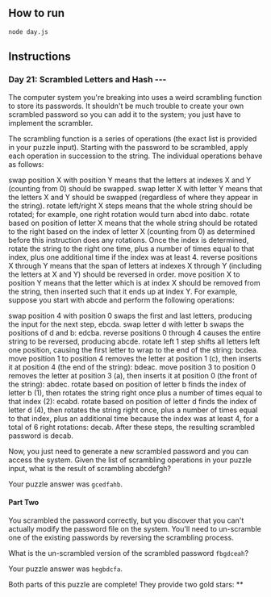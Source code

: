## How to run
```
node day.js
```

## Instructions
### Day 21: Scrambled Letters and Hash ---

The computer system you're breaking into uses a weird scrambling function to store its passwords. It shouldn't be much trouble to create your own scrambled password so you can add it to the system; you just have to implement the scrambler.

The scrambling function is a series of operations (the exact list is provided in your puzzle input). Starting with the password to be scrambled, apply each operation in succession to the string. The individual operations behave as follows:

swap position X with position Y means that the letters at indexes X and Y (counting from 0) should be swapped.
swap letter X with letter Y means that the letters X and Y should be swapped (regardless of where they appear in the string).
rotate left/right X steps means that the whole string should be rotated; for example, one right rotation would turn abcd into dabc.
rotate based on position of letter X means that the whole string should be rotated to the right based on the index of letter X (counting from 0) as determined before this instruction does any rotations. Once the index is determined, rotate the string to the right one time, plus a number of times equal to that index, plus one additional time if the index was at least 4.
reverse positions X through Y means that the span of letters at indexes X through Y (including the letters at X and Y) should be reversed in order.
move position X to position Y means that the letter which is at index X should be removed from the string, then inserted such that it ends up at index Y.
For example, suppose you start with abcde and perform the following operations:

swap position 4 with position 0 swaps the first and last letters, producing the input for the next step, ebcda.
swap letter d with letter b swaps the positions of d and b: edcba.
reverse positions 0 through 4 causes the entire string to be reversed, producing abcde.
rotate left 1 step shifts all letters left one position, causing the first letter to wrap to the end of the string: bcdea.
move position 1 to position 4 removes the letter at position 1 (c), then inserts it at position 4 (the end of the string): bdeac.
move position 3 to position 0 removes the letter at position 3 (a), then inserts it at position 0 (the front of the string): abdec.
rotate based on position of letter b finds the index of letter b (1), then rotates the string right once plus a number of times equal to that index (2): ecabd.
rotate based on position of letter d finds the index of letter d (4), then rotates the string right once, plus a number of times equal to that index, plus an additional time because the index was at least 4, for a total of 6 right rotations: decab.
After these steps, the resulting scrambled password is decab.

Now, you just need to generate a new scrambled password and you can access the system. Given the list of scrambling operations in your puzzle input, what is the result of scrambling abcdefgh?

Your puzzle answer was ``gcedfahb``.

#### Part Two

You scrambled the password correctly, but you discover that you can't actually modify the password file on the system. You'll need to un-scramble one of the existing passwords by reversing the scrambling process.

What is the un-scrambled version of the scrambled password ``fbgdceah``?

Your puzzle answer was ``hegbdcfa``.

Both parts of this puzzle are complete! They provide two gold stars: **

